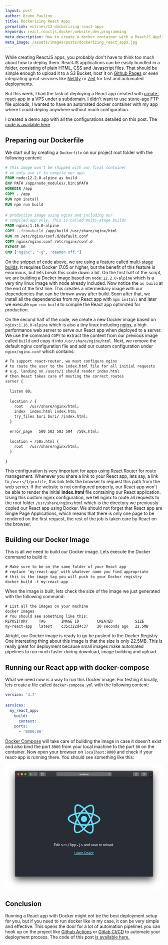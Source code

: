 ```yaml
---
layout: post
author: Bruno Paulino
title: Dockerizing React Apps
permalink: entries/12-dockerizing-react-apps
keywords: react,reactjs,docker,website,dev,programming
meta_description: How to create a docker container with a ReactJS Application
meta_image: /assets/images/posts/dockerizing_react_apps.jpg
---
```


While creating ReactJS apps, you probably don't have to think too much about how to deploy them. ReactJS applications can be easily bundled in a folder, consisting of plain HTML, CSS and Javascript files. That should be simple enough to upload it to a S3 Bucket, host it on [Github Pages](https://pages.github.com/) or even integrating great services like [Netlify](https://www.netlify.com/) or [Zeit](https://zeit.co/) for fast and automated deployments.  
  
But this week, I had the task of deploying a React app created with [create-react-app](https://github.com/facebook/create-react-app) in a VPS under a subdomain. I didn't want to use stone-age FTP file uploads, I wanted to have an automated docker container with my app where I could deploy anywhere without much configuration.  
  
I created a demo app with all the configurations detailed on this post. The [code is available here](https://github.com/brunojppb/dockerized-react-app)

## Preparing our Dockerfile

We start out by creating a `Dockerfile` on our project root folder with the following content:

```dockerfile
# This image won't be shipped with our final container
# we only use it to compile our app.
FROM node:12.2.0-alpine as build
ENV PATH /app/node_modules/.bin:$PATH
WORKDIR /app
COPY . /app
RUN npm install
RUN npm run build

# production image using nginx and including our
# compiled app only. This is called multi-stage builds
FROM nginx:1.16.0-alpine
COPY --from=build /app/build /usr/share/nginx/html
RUN rm /etc/nginx/conf.d/default.conf
COPY nginx/nginx.conf /etc/nginx/conf.d
EXPOSE 80
CMD ["nginx", "-g", "daemon off;"]
```

On the snippet of code above, we are using a feature called [multi-stage builds](https://docs.docker.com/develop/develop-images/multistage-build/). It requires Docker 17.05 or higher, but the benefit of this feature is enormous, but lets break this code down a bit. On the first half of the script, we are building a Docker image based on `node:12.2.0-alpine` which is a very tiny linux image with node already included. Now notice the `as build` at the end of the first line. This creates a intermediary image with our dependencies that can be thrown away after build. Soon after that, we install all the dependencies from my React app with `npm install` and later we execute `npm run build` to compile the React app optimized for production.  
  
On the second half of the code, we create a new Docker image based on `nginx:1.16.0-alpine` which is also a tiny linux including [nginx](https://www.nginx.com/), a high performance web server to serve our React app when deployed to a server. We use the command `COPY` to extract the content from our previous image called `build` and copy it into `/usr/share/nginx/html`. Next, we remove the default nginx configuration file and add our custom configuration under `nginx/nginx.conf` which contains:

```nginx
# To support react-router, we must configure nginx
# to route the user to the index.html file for all initial requests
# e.g. landing on /users/1 should render index.html
# then React takes care of mouting the correct routes
server {

  listen 80;

  location / {
    root   /usr/share/nginx/html;
    index  index.html index.htm;
    try_files $uri $uri/ /index.html;
  }

  error_page   500 502 503 504  /50x.html;

  location = /50x.html {
    root   /usr/share/nginx/html;
  }

}
```

This configuration is very important for apps using [React Router](https://reacttraining.com/react-router/web/guides/quick-start) for route management. Whenever you share a link to your React app, lets say, a link to `/users/1/profile`, this link tells the browser to request this path from the web server. If the website is not configured properly, our React app won't be able to render the initial **index.html** file containing our React application.  
Using this custom nginx configuration, we tell nginx to route all requests to the root folder `/usr/share/nginx/html` which is the directory we previously copied our React app using Docker. We should not forget that React app are Single Page Applications, which means that there is only one page to be rendered on the first request, the rest of the job is taken care by React on the browser.

## Building our Docker Image

This is all we need to build our Docker image. Lets execute the Docker command to build it:

```shell
# Make sure to be on the same folder of your React app
# replace 'my-react-app' with whatever name you find appropriate
# this is the image tag you will push to your Docker registry
docker build -t my-react-app .
```

When the image is built, lets check the size of the image we just generated with the following command:

```shell
# List all the images on your machine
docker images
# You should see something like this:
REPOSITORY     TAG       IMAGE ID        CREATED          SIZE
my-react-app   latest    c35c322d4c37    20 seconds ago   22.5MB
```

Alright, our Docker image is ready to go be pushed to the Docker Registry. One interesting thing about this image is that the size is only 22.5MB. This is really great for deployment because small images make automated pipelines to run much faster during download, image building and upload.  
  
## Running our React app with docker-compose

What we need now is a way to run this Docker image. For testing it locally, lets create a file called `docker-compose.yml` with the following content:

```yml
version: '3.7'

services:
  my_react_app:
    build:
      context: .
    ports:
      - '8000:80'
```

[Docker Compose](https://docs.docker.com/compose/) will take care of building the image in case it doesn't exist and also bind the port `8000` from your local machine to the port `80` on the container. Now open your browser on `localhost:8000` and check if your react-app is running there. You should see something like this:

![React JS App running on Docker](/assets/images/posts/react_js_app_docker.png)

## Conclusion

Running a React app with Docker might not be the best deployment setup for you, but if you need to run docker like in my case, it can be very simple and effective. This opens the door for a lot of automation pipelines you can hook up on the project like [Github Actions](https://github.com/features/actions) or [Gitlab CI/CD](https://docs.gitlab.com/ee/ci/) to automate your deployment process. The code of this post [is available here.](https://github.com/brunojppb/dockerized-react-app)
